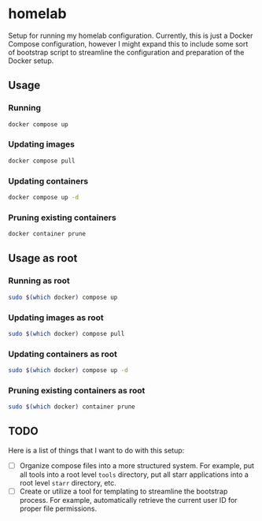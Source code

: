 # homelab

Setup for running my homelab configuration. Currently, this is just a Docker
Compose configuration, however I might expand this to include some sort of
bootstrap script to streamline the configuration and preparation of the Docker setup.

## Usage

### Running

```bash
docker compose up
```

### Updating images

```bash
docker compose pull
```

### Updating containers

```bash
docker compose up -d
```

### Pruning existing containers

```bash
docker container prune
```

## Usage as root

### Running as root

```bash
sudo $(which docker) compose up
```

### Updating images as root

```bash
sudo $(which docker) compose pull
```

### Updating containers as root

```bash
sudo $(which docker) compose up -d
```

### Pruning existing containers as root

```bash
sudo $(which docker) container prune
```

## TODO

Here is a list of things that I want to do with this setup:

- [ ] Organize compose files into a more structured system. For example, put
      all tools into a root level `tools` directory, put all starr applications
      into a root level `starr` directory, etc.
- [ ] Create or utilize a tool for templating to streamline the bootstrap
      process. For example, automatically retrieve the current user ID for
      proper file permissions.
